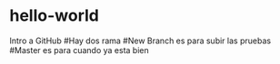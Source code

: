 # hello-world
Intro a GitHub
#Hay dos rama
#New Branch es para subir las pruebas 
#Master es para cuando ya esta bien
